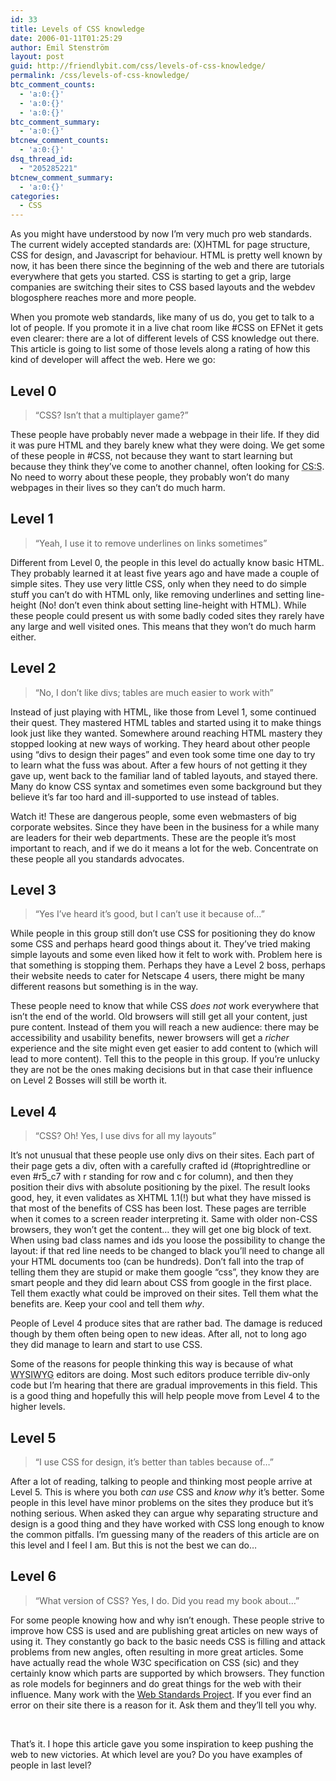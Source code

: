 ```yaml
---
id: 33
title: Levels of CSS knowledge
date: 2006-01-11T01:25:29
author: Emil Stenström
layout: post
guid: http://friendlybit.com/css/levels-of-css-knowledge/
permalink: /css/levels-of-css-knowledge/
btc_comment_counts:
  - 'a:0:{}'
  - 'a:0:{}'
  - 'a:0:{}'
btc_comment_summary:
  - 'a:0:{}'
btcnew_comment_counts:
  - 'a:0:{}'
dsq_thread_id:
  - "205285221"
btcnew_comment_summary:
  - 'a:0:{}'
categories:
  - CSS
---
```

As you might have understood by now I&#8217;m very much pro web standards. The current widely accepted standards are: (X)HTML for page structure, CSS for design, and Javascript for behaviour. HTML is pretty well known by now, it has been there since the beginning of the web and there are tutorials everywhere that gets you started. CSS is starting to get a grip, large companies are switching their sites to CSS based layouts and the webdev blogosphere reaches more and more people.

When you promote web standards, like many of us do, you get to talk to a lot of people. If you promote it in a live chat room like #CSS on EFNet it gets even clearer: there are a lot of different levels of CSS knowledge out there. This article is going to list some of those levels along a rating of how this kind of developer will affect the web. Here we go:

## Level 0

> &#8220;CSS? Isn’t that a multiplayer game?&#8221;

These people have probably never made a webpage in their life. If they did it was pure HTML and they barely knew what they were doing. We get some of these people in #CSS, not because they want to start learning but because they think they&#8217;ve come to another channel, often looking for <acronym title="Counter-Strike: Source">CS:S</acronym>. No need to worry about these people, they probably won&#8217;t do many webpages in their lives so they can&#8217;t do much harm.

## Level 1

> &#8220;Yeah, I use it to remove underlines on links sometimes&#8221;

Different from Level 0, the people in this level do actually know basic HTML. They probably learned it at least five years ago and have made a couple of simple sites. They use very little CSS, only when they need to do simple stuff you can&#8217;t do with HTML only, like removing underlines and setting line-height (No! don&#8217;t even think about setting line-height with HTML). While these people could present us with some badly coded sites they rarely have any large and well visited ones. This means that they won&#8217;t do much harm either.

## Level 2

> &#8220;No, I don&#8217;t like divs; tables are much easier to work with&#8221;

Instead of just playing with HTML, like those from Level 1, some continued their quest. They mastered HTML tables and started using it to make things look just like they wanted. Somewhere around reaching HTML mastery they stopped looking at new ways of working. They heard about other people using &#8220;divs to design their pages&#8221; and even took some time one day to try to learn what the fuss was about. After a few hours of not getting it they gave up, went back to the familiar land of tabled layouts, and stayed there. Many do know CSS syntax and sometimes even some background but they believe it&#8217;s far too hard and ill-supported to use instead of tables.

Watch it! These are dangerous people, some even webmasters of big corporate websites. Since they have been in the business for a while many are leaders for their web departments. These are the people it&#8217;s most important to reach, and if we do it means a lot for the web. Concentrate on these people all you standards advocates.

## Level 3

> &#8220;Yes I&#8217;ve heard it&#8217;s good, but I can&#8217;t use it because of&#8230;&#8221;

While people in this group still don&#8217;t use CSS for positioning they do know some CSS and perhaps heard good things about it. They&#8217;ve tried making simple layouts and some even liked how it felt to work with. Problem here is that something is stopping them. Perhaps they have a Level 2 boss, perhaps their website needs to cater for Netscape 4 users, there might be many different reasons but something is in the way.

These people need to know that while CSS _does not_ work everywhere that isn&#8217;t the end of the world. Old browsers will still get all your content, just pure content. Instead of them you will reach a new audience: there may be accessibility and usability benefits, newer browsers will get a _richer_ experience and the site might even get easier to add content to (which will lead to more content). Tell this to the people in this group. If you&#8217;re unlucky they are not be the ones making decisions but in that case their influence on Level 2 Bosses will still be worth it.

## Level 4

> &#8220;CSS? Oh! Yes, I use divs for all my layouts&#8221;

It&#8217;s not unusual that these people use only divs on their sites. Each part of their page gets a div, often with a carefully crafted id (#toprightredline or even #r5_c7 with r standing for row and c for column), and then they position their divs with absolute positioning by the pixel. The result looks good, hey, it even validates as XHTML 1.1(!) but what they have missed is that most of the benefits of CSS has been lost. These pages are terrible when it comes to a screen reader interpreting it. Same with older non-CSS browsers, they won&#8217;t get the content&#8230; they will get one big block of text. When using bad class names and ids you loose the possibility to change the layout: if that red line needs to be changed to black you&#8217;ll need to change all your HTML documents too (can be hundreds). Don&#8217;t fall into the trap of telling them they are stupid or make them google &#8220;css&#8221;, they know they are smart people and they did learn about CSS from google in the first place. Tell them exactly what could be improved on their sites. Tell them what the benefits are. Keep your cool and tell them _why_.

People of Level 4 produce sites that are rather bad. The damage is reduced though by them often being open to new ideas. After all, not to long ago they did manage to learn and start to use CSS.

Some of the reasons for people thinking this way is because of what <acronym title="What You See Is What You Get">WYSIWYG</acronym> editors are doing. Most such editors produce terrible div-only code but I&#8217;m hearing that there are gradual improvements in this field. This is a good thing and hopefully this will help people move from Level 4 to the higher levels.

## Level 5

> &#8220;I use CSS for design, it&#8217;s better than tables because of&#8230;&#8221;

After a lot of reading, talking to people and thinking most people arrive at Level 5. This is where you both _can use_ CSS and _know why_ it&#8217;s better. Some people in this level have minor problems on the sites they produce but it&#8217;s nothing serious. When asked they can argue why separating structure and design is a good thing and they have worked with CSS long enough to know the common pitfalls. I&#8217;m guessing many of the readers of this article are on this level and I feel I am. But this is not the best we can do&#8230;

## Level 6

> &#8220;What version of CSS? Yes, I do. Did you read my book about&#8230;&#8221;

For some people knowing how and why isn&#8217;t enough. These people strive to improve how CSS is used and are publishing great articles on new ways of using it. They constantly go back to the basic needs CSS is filling and attack problems from new angles, often resulting in more great articles. Some have actually read the whole W3C specification on CSS (sic) and they certainly know which parts are supported by which browsers. They function as role models for beginners and do great things for the web with their influence. Many work with the [Web Standards Project](http://webstandards.org). If you ever find an error on their site there is a reason for it. Ask them and they&#8217;ll tell you why.

&nbsp;

<p class="first">
  That&#8217;s it. I hope this article gave you some inspiration to keep pushing the web to new victories. At which level are you? Do you have examples of people in last level?
</p>
